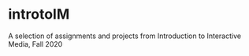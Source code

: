 # introtoIM
A selection of assignments and projects from Introduction to Interactive Media, Fall 2020
